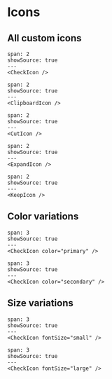 # Icons

## All custom icons

```react
span: 2
showSource: true
---
<CheckIcon />
```

```react
span: 2
showSource: true
---
<ClipboardIcon />
```

```react
span: 2
showSource: true
---
<CutIcon />
```

```react
span: 2
showSource: true
---
<ExpandIcon />
```

```react
span: 2
showSource: true
---
<KeepIcon />
```

## Color variations

```react
span: 3
showSource: true
---
<CheckIcon color="primary" />
```

```react
span: 3
showSource: true
---
<CheckIcon color="secondary" />
```

## Size variations

```react
span: 3
showSource: true
---
<CheckIcon fontSize="small" />
```

```react
span: 3
showSource: true
---
<CheckIcon fontSize="large" />
```
